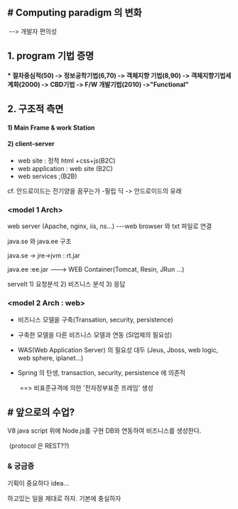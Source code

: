 ## # Computing paradigm 의 변화

​            --> 개발자 편의성

## 1. program 기법 증명

#### * 절차중심적(50) -> 정보공학기법(6,70) -> 객체지향 기법(8,90) ->  객체지향기법세계화(2000) -> CBD기법 -> F/W 개발기법(2010) ->"Functional"



## 2. 구조적 측면

####  1) Main Frame & work Station 

#### 2) client-server 

- web site : 정적 html +css+js(B2C)
- web application : web site (B2C)
- web services ;(B2B)



cf. 안드로이드는 전기양을 꿈꾸는가 -필립 딕 -> 안드로이드의 유래





 ###  <model 1 Arch>

web server (Apache, nginx, iis, ns...)  ---web browser 와 txt 파일로 연결

java.se 와 java.ee 구조

java.se -> jre->jvm : rt.jar

java.ee :ee.jar  ---> WEB Container(Tomcat, Resin, JRun ...)

servelt  1) 요청분석 2) 비즈니스 분석 3) 응답



###  <model 2 Arch : web>

* 비즈니스 모델을 구축(Transation, security, persistence)

* 구축한 모델을 다른 비즈니스 모델과 연동 (SI업체의 필요성)

* WAS(Web Application Server) 의 필요성 대두 (Jeus, Jboss, web logic, web sphere, iplanet...)

* Spring 의 탄생, transaction, security, persistence 에 의존적  

  ​                 ==> 비표준규격에 의한 '전자정부표준 프레임' 생성



##  # 앞으로의 수업?

 V8 java script 위에 Node.js를 구현 DB와 연동하여  비즈니스를 생성한다. 

​    (protocol 은 REST??)

 ### & 궁금증

기획이 중요하다 idea...

하고있는 일을 제대로 하자. 기본에 충실하자



